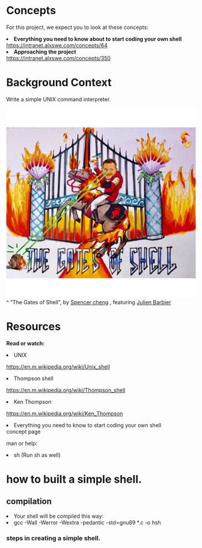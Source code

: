 # Concepts

For this project, we expect you to look at these concepts:
**<li>Everything you need to know about to start coding your own shell</li>** 
https://intranet.alxswe.com/concepts/64</li>
**<li>Approaching the project</li>**
https://intranet.alxswe.com/concepts/350

# Background Context

Write a simple UNIX command interpreter.

![](/shell.jpeg)
^ “The Gates of Shell”, by [Spencer cheng](https://twitter.com/spencerhcheng?t=DwLSuyvjkNLd7_7rHnUFwQ&s=09) , featuring [Julien Barbier](https://twitter.com/julienbarbier42?t=aYUjppVyruQUVkDuBGDXog&s=09) 
# Resources
**Read or watch:**

<li>UNIX</li>

https://en.m.wikipedia.org/wiki/Unix_shell

<li>Thompson shell</li>

https://en.m.wikipedia.org/wiki/Thompson_shell

<li>Ken Thompson</li> 

https://en.m.wikipedia.org/wiki/Ken_Thompson
<li>Everything you need to know to start coding your own shell</li> concept page

man or help:

<li>sh (Run sh as well)</li>

# how to built a simple shell.

## compilation

<li>Your shell will be compiled this way:</li>

<li>gcc -Wall -Werror -Wextra -pedantic -std=gnu89 *.c -o hsh</li>


### steps in creating a simple shell.
